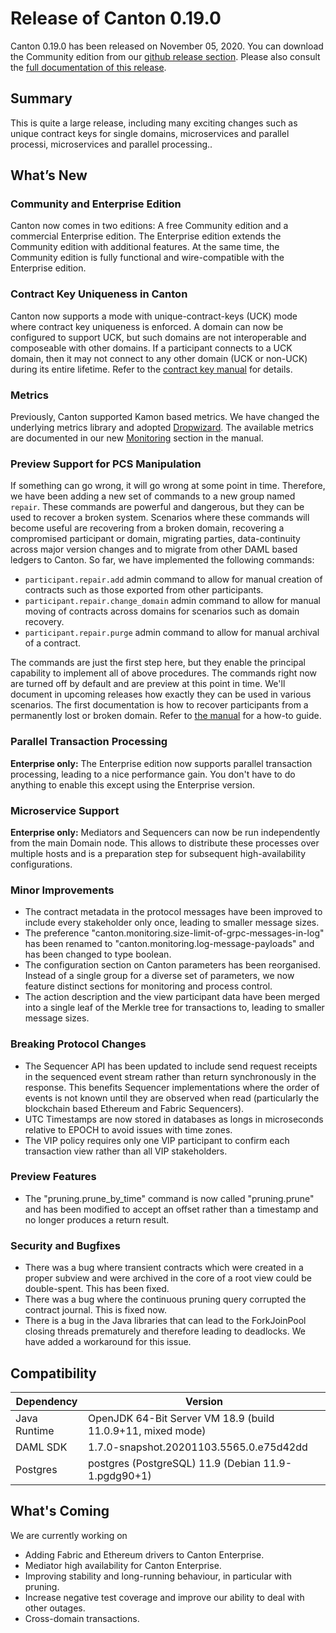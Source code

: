 # Release of Canton 0.19.0

Canton 0.19.0 has been released on November 05, 2020. You can download the Community edition from our [github release section](https://github.com/digital-asset/canton/releases/tag/v0.19.0). Please also consult the [full documentation of this release](https://www.canton.io/docs/0.19.0/user-manual/index.html).

## Summary

This is quite a large release, including many exciting changes such as unique contract keys for single domains, microservices and parallel processi, microservices and parallel processing..

## What’s New

### Community and Enterprise Edition

Canton now comes in two editions: A free Community edition and a commercial Enterprise edition.
The Enterprise edition extends the Community edition with additional features. At the same time, the Community edition is fully functional and wire-compatible with the Enterprise edition.

### Contract Key Uniqueness in Canton

Canton now supports a mode with unique-contract-keys (UCK) mode where contract key uniqueness is enforced.
A domain can now be configured to support UCK, but such domains are not interoperable and composeable with other domains.
If a participant connects to a UCK domain, then it may not connect to any other domain (UCK or non-UCK) during its entire lifetime.
Refer to the [contract key manual](https://www.canton.io/docs/0.19.0/user-manual/usermanual/contract_keys.html) for details.

### Metrics

Previously, Canton supported Kamon based metrics. We have changed the underlying metrics library and adopted
[Dropwizard](https://metrics.dropwizard.io/). The available metrics are documented in our new [Monitoring](https://www.canton.io/docs/dev/user-manual/usermanual/monitoring.html#metrics) section in the manual.

### Preview Support for PCS Manipulation

If something can go wrong, it will go wrong at some point in time. Therefore, we have been adding a new set of commands to a new group named `repair`. These commands are powerful and dangerous, but they can be used to recover a broken system. Scenarios where these commands will become useful are recovering from a broken domain, recovering a compromised participant or domain, migrating parties, data-continuity across major version changes and to migrate from other DAML based ledgers to Canton.
So far, we have implemented the following commands:

- `participant.repair.add` admin command to allow for manual creation of contracts such as those exported from other participants.
- `participant.repair.change_domain` admin command to allow for manual moving of contracts across domains for scenarios such as domain recovery.
- `participant.repair.purge` admin command to allow for manual archival of a contract.

The commands are just the first step here, but they enable the principal capability to implement all of above procedures. The commands right now are turned off by default and are preview at this point in time. We'll document in upcoming releases how exactly they can be used in various scenarios. The first documentation is how to recover participants from a permanently lost or broken domain. Refer to [the manual](https://www.canton.io/docs/stable/user-manual/usermanual/repair.html) for a how-to guide.

### Parallel Transaction Processing

**Enterprise only:** The Enterprise edition now supports parallel transaction processing, leading to a nice performance gain. You don't have to do anything to enable this except using the Enterprise version.

### Microservice Support

**Enterprise only:** Mediators and Sequencers can now be run independently from the main Domain node.
This allows to distribute these processes over multiple hosts and is a preparation step for subsequent high-availability configurations.

### Minor Improvements

- The contract metadata in the protocol messages have been improved to include every stakeholder only once, leading to smaller message sizes.
- The preference "canton.monitoring.size-limit-of-grpc-messages-in-log" has been renamed to "canton.monitoring.log-message-payloads" and has been changed to type boolean.
- The configuration section on Canton parameters has been reorganised. Instead of a single group for a diverse set of parameters, we now feature distinct sections for monitoring and process control.
- The action description and the view participant data have been merged into a single leaf of the Merkle tree for transactions to, leading to smaller message sizes.

### Breaking Protocol Changes

- The Sequencer API has been updated to include send request receipts in the sequenced event stream rather than return synchronously in the response.
  This benefits Sequencer implementations where the order of events is not known until they are observed when read (particularly the blockchain based Ethereum and Fabric Sequencers).
- UTC Timestamps are now stored in databases as longs in microseconds relative to EPOCH to avoid issues with time zones.
- The VIP policy requires only one VIP participant to confirm each transaction view rather than all VIP stakeholders.

### Preview Features

- The "pruning.prune_by_time" command is now called "pruning.prune" and has been modified to accept an offset rather than a timestamp and no longer produces a return result.

### Security and Bugfixes

- There was a bug where transient contracts which were created in a proper subview and were archived in the core of a root view could be double-spent. This has been fixed.
- There was a bug where the continuous pruning query corrupted the contract journal. This is fixed now.
- There is a bug in the Java libraries that can lead to the ForkJoinPool closing threads prematurely and therefore leading to deadlocks. We have added a workaround for this issue.

## Compatibility

| Dependency   | Version                                            |
| ------------ | -------------------------------------------------- |
| Java Runtime | OpenJDK 64-Bit Server VM 18.9 (build 11.0.9+11, mixed mode) |
| DAML SDK     | 1.7.0-snapshot.20201103.5565.0.e75d42dd |
| Postgres     | postgres (PostgreSQL) 11.9 (Debian 11.9-1.pgdg90+1) |

## What's Coming

We are currently working on
- Adding Fabric and Ethereum drivers to Canton Enterprise.
- Mediator high availability for Canton Enterprise.
- Improving stability and long-running behaviour, in particular with pruning.
- Increase negative test coverage and improve our ability to deal with other outages.
- Cross-domain transactions.
